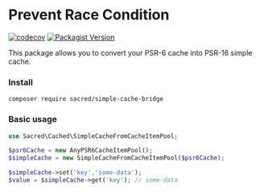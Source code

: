 # Prevent Race Condition

[![codecov](https://codecov.io/gh/antonsacred/simple-cache-bridge/branch/main/graph/badge.svg?token=8MBDUQV971)](https://codecov.io/gh/antonsacred/simple-cache-bridge)
[![Packagist Version](https://img.shields.io/packagist/v/sacred/simple-cache-bridge)](https://packagist.org/packages/sacred/simple-cache-bridge)

This package allows you to convert your PSR-6 cache into PSR-16 simple cache.

### Install

    composer require sacred/simple-cache-bridge

### Basic usage

```php
use Sacred\Cached\SimpleCacheFromCacheItemPool;

$psr6Cache = new AnyPSR6CacheItemPool();
$simpleCache = new SimpleCacheFromCacheItemPool($psr6Cache);

$simpleCache->set('key','some-data');
$value = $simpleCache->get('key'); // some-data
```
